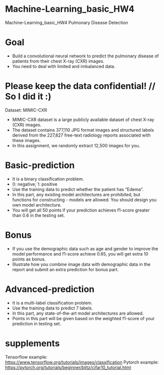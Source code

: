 # Machine-Learning_basic_HW4
Machine-Learning_basic_HW4
Pulmonary Disease Detection

# Goal
- Build a convolutional neural network to predict the pulmonary disease of patients from their chest X-ray (CXR) images.
- You need to deal with limited and  imbalanced data. 

# Please keep the data confidential! // So I did it :)
Dataset: MIMIC-CXR
- MIMIC-CXR dataset is a large publicly available dataset of chest X-ray (CXR) images.
- The dataset contains 377,110 JPG format images and structured labels derived from the 227,827 free-text radiology reports associated with these images.
- In this assignment, we randomly extract 12,500 images for you.

# Basic-prediction
- It is a binary classification problem.
- 0: negative; 1: positive
- Use the training data to predict whether the patient has “Edema”. 
- In this part, any existing model architectures are prohibited, but functions for constructing - models are allowed. You should design you own model architecture.
- You will get all 50 points if your prediction achieves f1-score greater than 0.6 in the testing set.

# Bonus
- If you use the demographic data such as age and gender to improve the model performance and f1-score achieve 0.65, you will get extra 10 points as bonus.
- Illustrate how you combine image data with demographic data in the report and submit an extra prediction for bonus part.  

# Advanced-prediction
- It is a multi-label classification problem.
- Use the training data to predict 7 labels.
- In this part, any state-of-the-art model architectures are allowed.
- Points in this part will be given based on the weighted f1-score of your prediction in testing set. 

# supplements
Tensorflow example: https://www.tensorflow.org/tutorials/images/classification
Pytorch example: https://pytorch.org/tutorials/beginner/blitz/cifar10_tutorial.html

